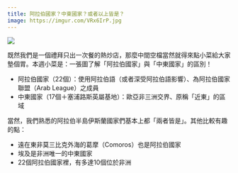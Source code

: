 ```yaml
---
title: 阿拉伯國家？中東國家？或者以上皆是？
image: https://imgur.com/VRx6IrP.jpg
---
```


![](https://imgur.com/VRx6IrP.jpg)

既然我們是一個禮拜只出一次餐的熱炒店，那麼中間空檔當然就得來點小菜給大家墊個胃。本週小菜是：一張圖了解「阿拉伯國家」與「中東國家」的區別！

- 阿拉伯國家（22個）：使用阿拉伯語（或者深受阿拉伯語影響）、為阿拉伯國家聯盟（Arab League）之成員
- 中東國家（17個＋塞浦路斯英屬基地）：歐亞非三洲交界、原稱「近東」的區域

當然，我們熟悉的阿拉伯半島伊斯蘭國家們基本上都「兩者皆是」。其他比較有趣的點：

- 遠在東非莫三比克外海的葛摩（Comoros）也是阿拉伯國家
- 埃及是非洲唯一的中東國家
- 22個阿拉伯國家裡，有多達10個位於非洲